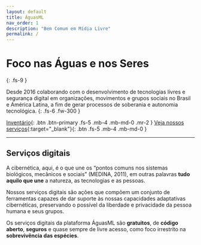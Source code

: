 ```yaml
---
layout: default
title: ÁguasML
nav_order: 1
description: "Bem Comum em Mídia Livre"
permalink: /
---
```


# Foco nas Águas e nos Seres
{: .fs-9 }

Desde 2016 colaborando com o desenvolvimento de tecnologias livres e segurança digital em organizações, movimentos e grupos sociais no Brasil e América Latina, a fim de gerar processos de soberania e autonomia tecnológica.
{: .fs-6 .fw-300 }

[Inventário](/docs/ativos){: .btn .btn-primary .fs-5 .mb-4 .mb-md-0 .mr-2 } [Veja nossos serviços](https://graficos.aguas.ml/servicos/){:target="_blank"}{: .btn .fs-5 .mb-4 .mb-md-0 }

---

## Serviços digitais
A cibernética, aqui, é o que une os “pontos comuns nos sistemas biológicos, mecânicos e sociais” (MEDINA, 2011), em outras palavras **tudo aquilo que une** a natureza, as tecnologias e as pessoas.

Nossos serviços digitais são ações que compõem um conjunto de ferramentas capazes de dar suporte às nossas capacidades adaptativas cibernéticas, preservando o possível da liberdade e privacidade da pessoa humana e seus grupos.

Os serviços digitais da plataforma ÁguasML são **gratuitos**, de **código aberto**, **seguros** e quase sempre de livre acesso, como foco irrestrito na **sobrevivência das espécies**.